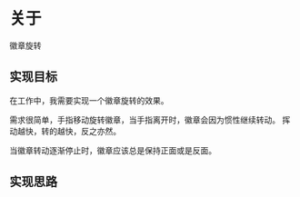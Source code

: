 # 关于

徽章旋转

## 实现目标

在工作中，我需要实现一个徽章旋转的效果。

需求很简单，手指移动旋转徽章，当手指离开时，徽章会因为惯性继续转动。
挥动越快，转的越快，反之亦然。

当徽章转动逐渐停止时，徽章应该总是保持正面或是反面。

## 实现思路


